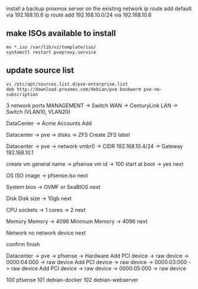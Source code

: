install a backup proxmox server on the existing network
ip route add default via 192.168.10.6
ip route add 192.168.10.0/24 via 192.168.10.6

## make ISOs available to install
```
mv *.iso /var/lib/vz/template/iso/
systemctl restart pveproxy.service
```

## update source list
```
vi /etc/apt/sources.list.d/pve-enterprise.list
deb http://download.proxmox.com/debian/pve bookworm pve-no-subscription
```

3 network ports
MANAGEMENT -> Switch
WAN -> CenturyLink
LAN -> Switch (VLAN10, VLAN20)


DataCenter -> Acme
Accounts Add


Datacenter -> pve -> disks -> ZFS
Create ZFS
label

Datacenter -> pve -> network
vmbr0 -> CIDR 192.168.10.4/24 -> Gateway 192.168.10.1

create vm
general
name -> pfsense
vm id -> 100
start at boot -> yes
next

OS
ISO image -> pfsense.iso
next

System
bios -> OVMF or SeaBIOS
next

Disk
Disk size -> 10gb
next

CPU
sockets -> 1
cores -> 2
next

Memory
Memory -> 4096
Minimum Memory -> 4096
next

Network
no network device
next

confirm
finish

Datacenter -> pve -> pfsense -> Hardware
Add PCI device -> raw device -> 0000:04:000 -> raw device
Add PCI device -> raw device -> 0000:03:000 -> raw device
Add PCI device -> raw device -> 0000:05:000 -> raw device

100 pfsense
101 debian-docker
102 debian-webserver

